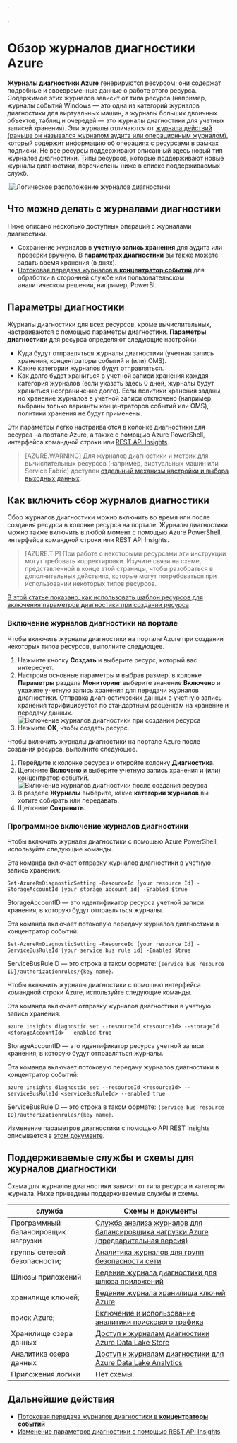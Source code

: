 .<properties
	pageTitle="Обзор журналов диагностики Azure | Microsoft Azure"
	description="Узнайте, что такое журналы диагностики Azure и как их использовать для просмотра событий, происходящих в ресурсе Azure."
	authors="johnkemnetz"
	manager="rboucher"
	editor=""
	services="monitoring-and-diagnostics"
	documentationCenter="monitoring-and-diagnostics"/>

.<tags
	ms.service="monitoring-and-diagnostics"
	ms.workload="na"
	ms.tgt_pltfrm="na"
	ms.devlang="na"
	ms.topic="article"
	ms.date="08/08/2016"
	ms.author="johnkem"/>

# Обзор журналов диагностики Azure
**Журналы диагностики Azure** генерируются ресурсом; они содержат подробные и своевременные данные о работе этого ресурса. Содержимое этих журналов зависит от типа ресурса (например, журналы событий Windows — это одна из категорий журналов диагностики для виртуальных машин, а журналы больших двоичных объектов, таблиц и очередей — это журналы диагностики для учетных записей хранения). Эти журналы отличаются от [журнала действий (раньше он назывался журналом аудита или операционным журналом)](monitoring-overview-activity-logs.md), который содержит информацию об операциях с ресурсами в рамках подписки. Не все ресурсы поддерживают описанный здесь новый тип журналов диагностики. Типы ресурсов, которые поддерживают новые журналы диагностики, перечислены ниже в списке поддерживаемых служб.

.![Логическое расположение журналов диагностики](./media/monitoring-overview-of-diagnostic-logs/logical-placement-chart.png)

## Что можно делать с журналами диагностики
Ниже описано несколько доступных операций с журналами диагностики.

- Сохранение журналов в **учетную запись хранения** для аудита или проверки вручную. В **параметрах диагностики** вы также можете задать время хранения (в днях).
- [Потоковая передача журналов в **концентратор событий**](monitoring-stream-diagnostic-logs-to-event-hubs.md) для обработки в сторонней службе или пользовательском аналитическом решении, например, PowerBI.

## Параметры диагностики
Журналы диагностики для всех ресурсов, кроме вычислительных, настраиваются с помощью параметры диагностики. **Параметры диагностики** для ресурса определяют следующие настройки.

- Куда будут отправляться журналы диагностики (учетная запись хранения, концентраторы событий и (или) OMS).
- Какие категории журналов будут отправляться.
- Как долго будет храниться в учетной записи хранения каждая категория журналов (если указать здесь 0 дней, журналы будут храниться неограниченно долго). Если политики хранения заданы, но хранение журналов в учетной записи отключено (например, выбраны только варианты концентраторов событий или OMS), политики хранения не будут применены.

Эти параметры легко настраиваются в колонке диагностики для ресурса на портале Azure, а также с помощью Azure PowerShell, интерфейса командной строки или [REST API Insights](https://msdn.microsoft.com/library/azure/dn931943.aspx).

> [AZURE.WARNING] Для журналов диагностики и метрик для вычислительных ресурсов (например, виртуальных машин или Service Fabric) доступен [отдельный механизм настройки и выбора выходных данных](../azure-diagnostics.md).

## Как включить сбор журналов диагностики
Сбор журналов диагностики можно включить во время или после создания ресурса в колонке ресурса на портале. Журналы диагностики можно также включить в любой момент с помощью Azure PowerShell, интерфейса командной строки или REST API Insights.

> [AZURE.TIP] При работе с некоторыми ресурсами эти инструкции могут требовать корректировки. Изучите связи на схеме, представленной в конце этой страницы, чтобы разобраться в дополнительных действиях, которые могут потребоваться при использовании некоторых типов ресурсов.

[В этой статье показано, как использовать шаблон ресурсов для включения параметров диагностики при создании ресурса](./monitoring-enable-diagnostic-logs-using-template.md)

### Включение журналов диагностики на портале
Чтобы включить журналы диагностики на портале Azure при создании некоторых типов ресурсов, выполните следующее.

1.	Нажмите кнопку **Создать** и выберите ресурс, который вас интересует.
2.	Настроив основные параметры и выбрав размер, в колонке **Параметры** раздела **Мониторинг** выберите значение **Включено** и укажите учетную запись хранения для передачи журналов диагностики. Отправка диагностических данных в учетную запись хранения тарифицируется по стандартным расценкам на хранение и передачу данных. ![Включение журналов диагностики при создании ресурса](./media/monitoring-overview-of-diagnostic-logs/enable-portal-new.png)
3.	Нажмите **ОК**, чтобы создать ресурс.

Чтобы включить журналы диагностики на портале Azure после создания ресурса, выполните следующее.

1.	Перейдите к колонке ресурса и откройте колонку **Диагностика**.
2.	Щелкните **Включено** и выберите учетную запись хранения и (или) концентратор событий. ![Включение журналов диагностики после создания ресурса](./media/monitoring-overview-of-diagnostic-logs/enable-portal-existing.png)
3.	В разделе **Журналы** выберите, какие **категории журналов** вы хотите собирать или передавать.
4.	Щелкните **Сохранить**.

### Программное включение журналов диагностики
Чтобы включить журналы диагностики с помощью Azure PowerShell, используйте следующие команды.

Эта команда включает отправку журналов диагностики в учетную запись хранения:

    Set-AzureRmDiagnosticSetting -ResourceId [your resource Id] -StorageAccountId [your storage account id] -Enabled $true

StorageAccountID — это идентификатор ресурса учетной записи хранения, в которую будут отправляться журналы.

Эта команда включает потоковую передачу журналов диагностики в концентратор событий:

    Set-AzureRmDiagnosticSetting -ResourceId [your resource Id] -ServiceBusRuleId [your service bus rule id] -Enabled $true

ServiceBusRuleID — это строка в таком формате: `{service bus resource ID}/authorizationrules/{key name}`.

Чтобы включить журналы диагностики с помощью интерфейса командной строки Azure, используйте следующие команды.

Эта команда включает отправку журналов диагностики в учетную запись хранения:

    azure insights diagnostic set --resourceId <resourceId> --storageId <storageAccountId> --enabled true

StorageAccountID — это идентификатор ресурса учетной записи хранения, в которую будут отправляться журналы.

Эта команда включает потоковую передачу журналов диагностики в концентратор событий:

    azure insights diagnostic set --resourceId <resourceId> --serviceBusRuleId <serviceBusRuleId> --enabled true

ServiceBusRuleID — это строка в таком формате: `{service bus resource ID}/authorizationrules/{key name}`.

Изменение параметров диагностики с помощью API REST Insights описывается в [этом документе](https://msdn.microsoft.com/library/azure/dn931931.aspx).

## Поддерживаемые службы и схемы для журналов диагностики
Схема для журналов диагностики зависит от типа ресурса и категории журнала. Ниже приведены поддерживаемые службы и схемы.

| служба | Схемы и документы |
|-------------------------------|-----------------------------------------------------------------------------------------------------------------|
| Программный балансировщик нагрузки | [Служба анализа журналов для балансировщика нагрузки Azure (предварительная версия)](../load-balancer/load-balancer-monitor-log.md) |
| группы сетевой безопасности; | [Аналитика журналов для групп безопасности сети](../virtual-network/virtual-network-nsg-manage-log.md) |
| Шлюзы приложений | [Ведение журнала диагностики для шлюза приложений](../application-gateway/application-gateway-diagnostics.md) |
| хранилище ключей; | [Ведение журнала хранилища ключей Azure](../key-vault/key-vault-logging.md) |
| поиск Azure; | [Включение и использование аналитики поискового трафика](../search/search-traffic-analytics.md) |
| Хранилище озера данных | [Доступ к журналам диагностики Azure Data Lake Store](../data-lake-store/data-lake-store-diagnostic-logs.md) |
| Аналитика озера данных | [Доступ к журналам диагностики для Azure Data Lake Analytics](../data-lake-analytics/data-lake-analytics-diagnostic-logs.md) |
| Приложения логики | Нет схемы. |

## Дальнейшие действия
- [Потоковая передача журналов диагностики в **концентраторы событий**](monitoring-stream-diagnostic-logs-to-event-hubs.md)
- [Изменение параметров диагностики с помощью REST API Insights](https://msdn.microsoft.com/library/azure/dn931931.aspx)

<!---HONumber=AcomDC_0817_2016-->